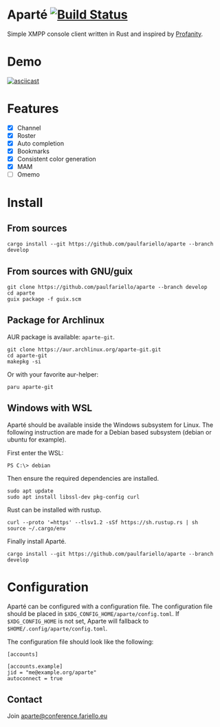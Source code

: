 Aparté [![Build Status](https://www.travis-ci.com/paulfariello/aparte.svg?branch=master)](https://www.travis-ci.com/paulfariello/aparte)
======

Simple XMPP console client written in Rust and inspired by [Profanity](http://profanity-im.github.io/).

Demo
====

[![asciicast](https://asciinema.org/a/389329.png)](https://asciinema.org/a/389329)

Features
========

  - [x] Channel
  - [x] Roster
  - [x] Auto completion
  - [x] Bookmarks
  - [x] Consistent color generation
  - [x] MAM
  - [ ] Omemo

Install
=======

From sources
------------

```
cargo install --git https://github.com/paulfariello/aparte --branch develop
```

From sources with GNU/guix
--------------------------

```
git clone https://github.com/paulfariello/aparte --branch develop
cd aparte
guix package -f guix.scm
```

Package for Archlinux
---------------------

AUR package is available: `aparte-git`.

```
git clone https://aur.archlinux.org/aparte-git.git
cd aparte-git
makepkg -si
```

Or with your favorite aur-helper:

```
paru aparte-git
```

Windows with WSL
----------------

Aparté should be available inside the Windows subsystem for Linux.
The following instruction are made for a Debian based subsystem (debian or ubuntu for example).

First enter the WSL:

```
PS C:\> debian
```

Then ensure the required dependencies are installed.

```
sudo apt update
sudo apt install libssl-dev pkg-config curl
```

Rust can be installed with rustup.

```
curl --proto '=https' --tlsv1.2 -sSf https://sh.rustup.rs | sh
source ~/.cargo/env
```

Finally install Aparté.

```
cargo install --git https://github.com/paulfariello/aparte --branch develop
```

Configuration
=============

Aparté can be configured with a configuration file.
The configuration file should be placed in
`$XDG_CONFIG_HOME/aparte/config.toml`. If `$XDG_CONFIG_HOME` is not set,
Aparte will fallback to `$HOME/.config/aparte/config.toml`.

The configuration file should look like the following:

```
[accounts]

[accounts.example]
jid = "me@example.org/aparte"
autoconnect = true
```

Contact
-------

Join [aparte@conference.fariello.eu](xmpp:aparte@conference.fariello.eu?join)
